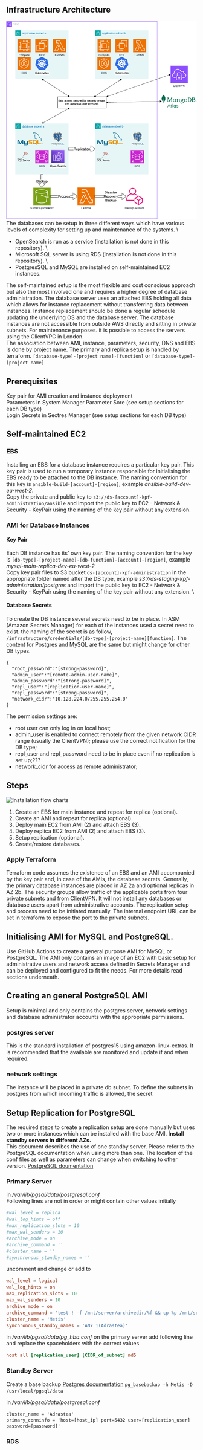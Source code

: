## Infrastructure Architecture
![general-database-architecture](documentation/images/general-database-architecture.drawio.png) \
The databases can be setup in three different ways which have various levels of complexity for setting up and maintenance of the systems. \
- OpenSearch is run as a service (installation is not done in this repository). \
- Microsoft SQL server is using RDS (installation is not done in this repository). \
- PostgresSQL and MySQL are installed on self-maintained EC2 instances.

The self-maintained setup is the most flexible and cost conscious approach but also the most involved one and requires a higher degree of database administration.
The database server uses an attached EBS holding all data which allows for instance replacement without transferring data between instances.
Instance replacement should be done a regular schedule updating the underlying OS and the database server. The database instances are not accessible
from outside AWS directly and sitting in private subnets. For maintenance purposes. it is possible to access the servers using the ClientVPC in London. \
The association between AMI, instance, parameters, security, DNS and EBS is done by project name. The primary and replica setup is handled by terraform.
```[database-type]-[project name]-[function]``` or ```[database-type]-[project name]```




## Prerequisites
Key pair for AMI creation and instance deployment \
Parameters in System Manager Parameter Sore (see setup sections for each DB type) \
Login Secrets in Sectres Manager (see setup sections for each DB type)

## Self-maintained EC2

### EBS
Installing an EBS for a database instance requires a particular key pair. This key pair is used to run a temporary instance responsible for initialising
the EBS ready to be attached to the DB instance.
The naming convention for this key is `ansible-build-[account]-[region]`, example _ansible-build-dev-eu-west-2_. \
Copy the private and public key to `s3://ds-[account]-kpf-administration/ansible` and import the public key to EC2 - Network & Security - KeyPair using
the naming of the key pair without any extension.
### AMI for Database Instances
#### Key Pair
Each DB instance has its' own key pair. The naming convention for the key is `[db-type]-[project-name]-[db-function]-[account]-[region]`,
example _mysql-main-replica-dev-eu-west-2_ \
Copy key pair files to S3 bucket `ds-[account]-kpf-administration` in the appropriate folder named after the DB type,
example _s3://ds-staging-kpf-administration/postgres_  and import the public key to EC2 - Network & Security - KeyPair using the naming of the key pair without any extension. \
#### Database Secrets
To create the DB instance several secrets need to be in place. In ASM (Amazon Secrets Manager) for each of the instances used a secret need to exist.
the naming of the secret is as follow, `/infrastructure/credentials/[db-type]-[project-name][function]`. The content for Postgres and MySQL are the
same but might change for other DB types.
```
{
  "root_password":"[strong-password]",
  "admin_user":"[remote-admin-user-name]",
  "admin_password":"[strong-password]",
  "repl_user":"[replication-user-name]",
  "repl_password":"[strong-password]",
  "network_cidr":"10.128.224.0/255.255.254.0"
}
```
The permission settings are:
- root user can only log in on local host;
- admin_user is enabled to connect remotely from the given network CIDR range (usually the ClientVPN); please use the correct notification for the DB type;
- repl_user and repl_password need to be in place even if no replication is set up;???
- network_cidr for access as remote administrator;

## Steps
![Installation flow charts](documentation/images/database-flow-charts.drawio.png)
1. Create an EBS for main instance and repeat for replica (optional).
2. Create an AMI and repeat for replica (optional).
3. Deploy main EC2 from AMI (2) and attach EBS (3).
4. Deploy replica EC2 from AMI (2) and attach EBS (3).
5. Setup replication (optional).
6. Create/restore databases.

### Apply Terraform
Terraform code assumes the existence of an EBS and an AMI accompanied by the key pair and, in case of the AMIs, the database secrets.
Generally, the primary database instances are placed in AZ 2a and optional replicas in AZ 2b. The security groups allow traffic of the applicable ports
from four private subnets and from ClientVPN.
It will not install any databases or database users apart from administrative accounts. The replication setup and process need to be initiated manually.
The internal endpoint URL can be set in terraform to expose the port to the private subnets. 
## Initialising AMI for MySQL and PostgreSQL.
Use GitHub Actions to create a general purpose AMI for MySQL or PostgreSQL.
The AMI only contains an image of an EC2 with basic setup for administrative users and network access defined in Secrets Manager and can be deployed
and configured to fit the needs.
For more details read sections underneath.

## Creating an general PostgreSQL AMI
Setup is minimal and only contains the postgres server, network settings and database administrator accounts with the appropriate permissions.
### postgres server
This is the standard installation of postgres15 using amazon-linux-extras. It is recommended that the available are monitored and update if and when required.
### network settings
The instance will be placed in a private db subnet. To define the subnets in postgres from which incoming traffic is allowed, the secret

## Setup Replication for PostgreSQL
The required steps to create a replication setup are done manually but uses two or more instances which can be installed with the base AMI. **Install
standby servers in different AZs.**  
This document describes the use of one standby server. Please refer to the PostgreSQL documentation when using more than one. The location of the conf
files as well as parameters can change when switching to other version. [PostgreSQL doumentation](https://www.postgresql.org/docs/)
### Primary Server
in */var/lib/pgsql/data/postgresql.conf*  
Following lines are not in order or might contain other values initially
```conf file
#wal_level = replica
#wal_log_hints = off
#max_replication_slots = 10
#max_wal_senders = 10
#archive_mode = on
#archive_command = ''
#cluster_name = ''
#synchronous_standby_names = ''
```
uncomment and change or add to
```conf file
wal_level = logical
wal_log_hints = on
max_replication_slots = 10
max_wal_senders = 10
archive_mode = on
archive_command = 'test ! -f /mnt/server/archivedir/%f && cp %p /mnt/server/archivedir/%f'
cluster_name = 'Metis'
synchronous_standby_names = 'ANY 1(Adrastea)'
```
in */var/lib/pgsql/data/pg_hba.conf* on the primary server add following line and replace the spaceholders with the correct values

```conf file
host all [replication_user] [CIDR_of_subnet] md5
```

### Standby Server
Create a base backup [Postgres documentation](https://www.postgresql.org/docs/14/app-pgbasebackup.html)
```pg_basebackup -h Metis -D /usr/local/pgsql/data```

in */var/lib/pgsql/data/postgresql.conf*
```
cluster_name = 'Adrastea'
primary_conninfo = 'host=[host_ip] port=5432 user=[replication_user] password=[password]'
```

### RDS
